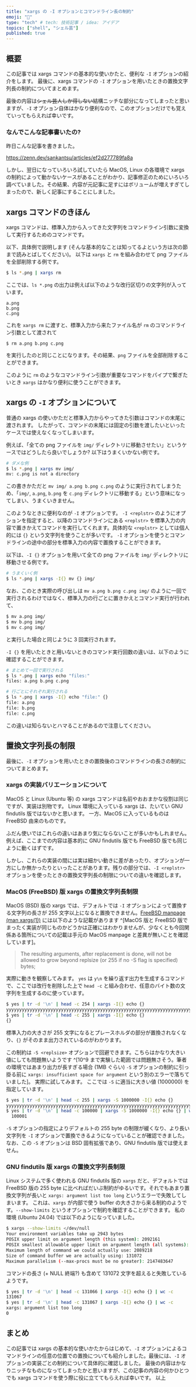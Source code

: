 ```yaml
---
title: "xargs の -I オプションとコマンドライン長の制約"
emoji: "🐐"
type: "tech" # tech: 技術記事 / idea: アイデア
topics: ["shell", "シェル芸"]
published: true
---
```


## 概要

この記事では xargs コマンドの基本的な使いかたと、便利な `-I` オプションの紹介をします。
最後に、xargs コマンドの `-I` オプションを用いたときの置換文字列長の制約についてまとめます。

最後の内容は~~シェル芸人しか得しない~~結構ニッチな部分になってしまったと思いますが、`-I` オプション自体はかなり便利なので、このオプションだけでも覚えていってもらえれば幸いです。

### なんでこんな記事書いたの?

昨日こんな記事を書きました。

https://zenn.dev/sankantsu/articles/ef2d277789fa8a

しかし、翌日になっていろいろ試していたら MacOS, Linux の各環境で xargs の制約によって動かないケースがあることがわかり、記事修正のためにいろいろ調べていました。その結果、内容が元記事に足すにはボリュームが増えすぎてしまったので、新しく記事にすることにしました。

## xargs コマンドのきほん

xargs コマンドは、標準入力から入ってきた文字列をコマンドライン引数に変換して実行するためのコマンドです。

以下、具体例で説明します (そんな基本的なことは知ってるよという方は次の節まで読みとばしてください)。
以下は `xargs` と `rm` を組み合わせて png ファイルを全部削除する例です。

```sh
$ ls *.png | xargs rm
```

ここでは、`ls *.png` の出力は例えば以下のような改行区切りの文字列が入っています。

```
a.png
b.png
c.png
```

これを `xargs rm` に渡すと、標準入力から来たファイル名が `rm` のコマンドライン引数として渡されて

```
$ rm a.png b.png c.png
```

を実行したのと同じことになります。その結果、`png` ファイルを全部削除することができます。

このように `rm` のようなコマンドライン引数が重要なコマンドをパイプで繋ぎたいとき `xargs` はかなり便利に使うことができます。

## xargs の `-I` オプションについて

普通の xargs の使いかただと標準入力からやってきた引数はコマンドの末尾に渡されます。
したがって、コマンドの末尾には固定の引数を渡したいといったケースでは使えなくなってしまいます。

例えば、「全ての png ファイルを `img/` ディレクトリに移動させたい」というケースではどうしたら良いでしょうか?
以下はうまくいかない例です。

```sh
# ダメな例
$ ls *.png | xargs mv img/
mv: c.png is not a directory
```

この書きかただと `mv img/ a.png b.png c.png` のように実行されてしまうため、「`img/`, `a.png`, `b.png` を `c.png` ディレクトリに移動する」という意味になってしまい、うまくいきません。

このようなときに便利なのが `-I` オプションです。
`-I <replstr>` のようにオプションを指定すると、以降のコマンドラインにある `<replstr>` を標準入力の内容で置きかえてコマンドを実行してくれます。具体的な `<replstr>` としては個人的には `{}` という文字列を使うことが多いです。
`-I` オプションを使うとコマンドラインの途中の部分を標準入力の内容で置換することができます。

以下は、`-I {}` オプションを用いて全ての png ファイルを `img/` ディレクトリに移動させる例です。

```sh
# うまくいく例
$ ls *.png | xargs -I{} mv {} img/
```

なお、このとき実際の呼び出しは `mv a.png b.png c.png img/` のように一回で実行されるわけではなく、標準入力の行ごとに置きかえとコマンド実行が行われて、

```sh
$ mv a.png img/
$ mv b.png img/
$ mv c.png img/
```

と実行した場合と同じように 3 回実行されます。

`-I {}` を用いたときと用いないときのコマンド実行回数の違いは、以下のように確認することができます。

```sh
# まとめて一回で実行される
$ ls *.png | xargs echo "files:"
files: a.png b.png c.png

# 行ごとにそれぞれ実行される
$ ls *.png | xargs -I{} echo "file:" {}
file: a.png
file: b.png
file: c.png
```

この違いは知らないとハマることがあるので注意してください。

## 置換文字列長の制限

最後に、`-I` オプションを用いたときの置換後のコマンドラインの長さの制約についてまとめます。

### xargs の実装バリエーションについて

MacOS と Linux (Ubuntu 等) の xargs コマンドは名前やおおまかな役割は同じですが、実装は別物です。
Linux 環境に入っている xargs は、たいてい GNU findutils 版ではないかと思います。
一方、MacOS に入っているものは FreeBSD 由来のものです。

ふだん使いではこれらの違いはあまり気にならないことが多いかもしれません。
例えば、ここまでの内容は基本的に GNU findutils 版でも FreeBSD 版でも同じように動くはずです。

しかし、これらの実装の間には実は細かい動きに差があったり、オプションが一方にしか無かったりといったことがあります。残りの部分では、`-I <replstr>` オプションを使ったときの置換文字列長の制限についての違いを確認します。

### MacOS (FreeBSD) 版 xargs の置換文字列長制限

MacOS (BSD) 版の xargs では、デフォルトでは `-I` オプションによって置換する文字列の長さが 255 文字以上になると置換できません。[FreeBSD manpage (man xargs(1))](https://man.freebsd.org/cgi/man.cgi?xargs) には以下のような記載があります ^[MacOS 版と FreeBSD 版でまったく実装が同じものかどうかは正確にはわかりませんが、少なくとも今回関係ある箇所についての記載は手元の MacOS manpage と差異が無いことを確認しています]。

> The resulting arguments, after replacement is done, will not be allowed to grow beyond replsize (or 255 if no -S flag is specified) bytes;

実際に動きを観察してみます。
`yes` は `y\n` を繰り返す出力を生成するコマンドで、ここでは改行を削除した上で `head -c` と組み合わせ、任意のバイト数の文字列を生成するのに使っています。

```sh
$ yes | tr -d '\n' | head -c 254 | xargs -I{} echo {}
yyyyyyyyyyyyyyyyyyyyyyyyyyyyyyyyyyyyyyyyyyyyyyyyyyyyyyyyyyyyyyyyyyyyyyyyyyyyyyyyyyyyyyyyyyyyyyyyyyyyyyyyyyyyyyyyyyyyyyyyyyyyyyyyyyyyyyyyyyyyyyyyyyyyyyyyyyyyyyyyyyyyyyyyyyyyyyyyyyyyyyyyyyyyyyyyyyyyyyyyyyyyyyyyyyyyyyyyyyyyyyyyyyyyyyyyyyyyyyyyyyyyyyyyyyyyyy
$ yes | tr -d '\n' | head -c 255 | xargs -I{} echo {}
{}
```

標準入力の大きさが 255 文字になるとプレースホルダの部分が置換されなくなり、`{}` がそのまま出力されているのがわかります。

この制約は `-S <replsize>` オプションで回避できます。こちらはかなり大きい値にしても問題無いようです ^[10^9 まで実験した範囲では問題無さそう。筆者の環境ではあまり出力が長すぎる場合 (1MB ぐらい) `-S` オプションの制約に引っ掛る前に `xargs: insufficient space for argument` という別のエラーで落ちていました]。
実際に試してみます。 ここでは `-S` に適当に大きい値 (1000000) を指定しています。

```sh
$ yes | tr -d '\n' | head -c 255 | xargs -S 1000000 -I{} echo {}
yyyyyyyyyyyyyyyyyyyyyyyyyyyyyyyyyyyyyyyyyyyyyyyyyyyyyyyyyyyyyyyyyyyyyyyyyyyyyyyyyyyyyyyyyyyyyyyyyyyyyyyyyyyyyyyyyyyyyyyyyyyyyyyyyyyyyyyyyyyyyyyyyyyyyyyyyyyyyyyyyyyyyyyyyyyyyyyyyyyyyyyyyyyyyyyyyyyyyyyyyyyyyyyyyyyyyyyyyyyyyyyyyyyyyyyyyyyyyyyyyyyyyyyyyyyyyyy
$ yes | tr -d '\n' | head -c 100000 | xargs -S 1000000 -I{} echo {} | wc -c
  100001
```

`-S` オプションの指定によりデフォルトの 255 byte の制限が緩くなり、より長い文字列を `-I` オプションで置換できるようになっていることが確認できました。
なお、この `-S` オプションは BSD 固有拡張であり、GNU findutils 版では使えません。

### GNU findutils 版 xargs の置換文字列長制限

Linux システムで多く使われる GNU findutils 版の `xargs` だと、デフォルトでは FreeBSD 版の 255 byte に比べればだいぶ制約がゆるいです。それでもあまり置換文字列が長いと `xargs: argument list too long` というエラーで失敗してしまいます。
これは、`xargs` が内部で使う buffer の大きさから来る制約のようです。`--show-limits` というオプションで制約を確認することができます。
私の環境 (Ubuntu 24.04) では以下のようになっていました。

```sh
$ xargs --show-limits </dev/null
Your environment variables take up 2943 bytes
POSIX upper limit on argument length (this system): 2092161
POSIX smallest allowable upper limit on argument length (all systems): 4096
Maximum length of command we could actually use: 2089218
Size of command buffer we are actually using: 131072
Maximum parallelism (--max-procs must be no greater): 2147483647
```

コマンドの長さ (+ NULL 終端?) も含めて 131072 文字を超えると失敗しているようです。

```sh
$ yes | tr -d '\n' | head -c 131066 | xargs -I{} echo {} | wc -c
131067
$ yes | tr -d '\n' | head -c 131067 | xargs -I{} echo {} | wc -c
xargs: argument list too long
0
```

## まとめ

この記事では xargs の基本的な使いかたからはじめて、`-I` オプションによるコマンドラインの任意の位置での置換についても紹介しました。最後には、`-I` オプションの実装ごとの制約について具体的に確認しました。
最後の内容はかなりニッチなものになってしまったかと思いますが、この記事の内容の何かひとつでも xargs コマンドを使う際に役に立ててもらえれば幸いです。
以上
